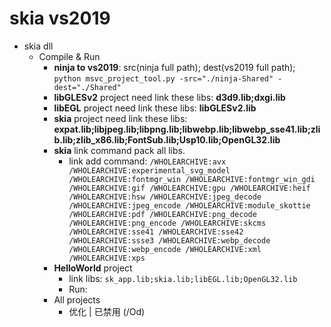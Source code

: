 # skia vs2019

- skia dll
	- Compile & Run
		- **ninja to vs2019**: src(ninja full path); dest(vs2019 full path); `python msvc_project_tool.py -src="./ninja-Shared" -dest="./Shared"`
		- **libGLESv2** project need link these libs: **d3d9.lib;dxgi.lib**
		- **libEGL** project need link these libs: **libGLESv2.lib**
		- **skia** project need link these libs: **expat.lib;libjpeg.lib;libpng.lib;libwebp.lib;libwebp_sse41.lib;zlib.lib;zlib_x86.lib;FontSub.lib;Usp10.lib;OpenGL32.lib**
		- **skia** link command pack all libs.
			- link add command: `/WHOLEARCHIVE:avx /WHOLEARCHIVE:experimental_svg_model /WHOLEARCHIVE:fontmgr_win /WHOLEARCHIVE:fontmgr_win_gdi  /WHOLEARCHIVE:gif /WHOLEARCHIVE:gpu /WHOLEARCHIVE:heif  /WHOLEARCHIVE:hsw /WHOLEARCHIVE:jpeg_decode /WHOLEARCHIVE:jpeg_encode /WHOLEARCHIVE:module_skottie /WHOLEARCHIVE:pdf /WHOLEARCHIVE:png_decode /WHOLEARCHIVE:png_encode /WHOLEARCHIVE:skcms /WHOLEARCHIVE:sse41 /WHOLEARCHIVE:sse42 /WHOLEARCHIVE:ssse3 /WHOLEARCHIVE:webp_decode /WHOLEARCHIVE:webp_encode /WHOLEARCHIVE:xml /WHOLEARCHIVE:xps `
		- **HelloWorld** project
			- link libs: `sk_app.lib;skia.lib;libEGL.lib;OpenGL32.lib`
			- Run:
		- All projects
			- 优化 | 已禁用 (/Od)